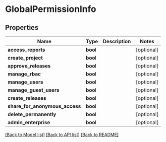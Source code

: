 # GlobalPermissionInfo

## Properties
Name | Type | Description | Notes
------------ | ------------- | ------------- | -------------
**access_reports** | **bool** |  | [optional] 
**create_project** | **bool** |  | [optional] 
**approve_releases** | **bool** |  | [optional] 
**manage_rbac** | **bool** |  | [optional] 
**manage_users** | **bool** |  | [optional] 
**manage_guest_users** | **bool** |  | [optional] 
**create_releases** | **bool** |  | [optional] 
**share_for_anonymous_access** | **bool** |  | [optional] 
**delete_permanently** | **bool** |  | [optional] 
**admin_enterprise** | **bool** |  | [optional] 

[[Back to Model list]](../README.md#documentation-for-models) [[Back to API list]](../README.md#documentation-for-api-endpoints) [[Back to README]](../README.md)


